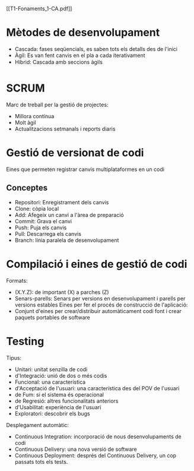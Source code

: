 
[[T1-Fonaments_1-CA.pdf]]
# Mètodes de desenvolupament
- Cascada: fases seqüencials, es saben tots els detalls des de l'inici
- Àgil: Es van fent canvis en el pla a cada iterativament
- Híbrid: Cascada amb seccions àgils

# SCRUM
Marc de treball per la gestió de projectes: 
- Millora contínua
- Molt àgil
- Actualitzacions setmanals i reports diaris

# Gestió de versionat de codi
Eines que permeten registrar canvis multiplataformes en un codi

## Conceptes
- Repositori: Enregistrament dels canvis
- Clone: còpia local
- Add: Afegeix un canvi a l'àrea de preparació
- Commit: Grava el canvi
- Push: Puja els canvis
- Pull: Descarrega els canvis
- Branch: línia paralela de desenvolupament

# Compilació i eines de gestió de codi
Formats:
- (X.Y.Z): de important (X) a parches (Z)
- Senars-parells: Senars per versions en desenvolupament i parells per versions estables
Eines per fer el procés de construcció de l'aplicació:
- Conjunt d'eines per crear/distribuir automàticament codi font i crear paquets portables de software

# Testing
Tipus:
- Unitari: unitat senzilla de codi
- d'Integració: unió de dos o més codis
- Funcional: una característica
- d'Acceptació de l'usuari: una característica des del POV de l'usuari
- de Fum: si el sistema és operacional
- de Regresió: altres funcionalitats anteriors
- d'Usabilitat: experiència de l'usuari
- Exploratori: descobrir els bugs

Desplegament automàtic:
- Continuous Integration: incorporació de nous desenvolupaments de codi
- Continuous Delivery: una nova versió de software
- Continuous Deployment: després del Continuous Delivery, un cop passats tots els tests.